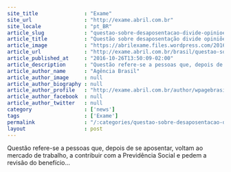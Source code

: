 ```yaml
---
site_title               : "Exame"
site_url                 : "http://exame.abril.com.br"
site_locale              : "pt_BR"
article_slug             : "questao-sobre-desaposentacao-divide-opinioes-de-especialistas"
article_title            : "Questão sobre desaposentação divide opiniões de especialistas"
article_image            : "https://abrilexame.files.wordpress.com/2016/09/size_960_16_9_carteiras_de_trabalho54.jpg?quality=70&strip=all&w=960"
article_url              : "http://exame.abril.com.br/brasil/questao-sobre-desaposentacao-divide-opinioes-de-especialistas/"
article_published_at     : "2016-10-26T13:50:09-02:00"
article_description      : "Questão refere-se a pessoas que, depois de se aposentar, voltam ao mercado de trabalho, a contribuir com a Previdência Social e pedem a revisão do benefício..."
article_author_name      : "Agência Brasil"
article_author_image     : null
article_author_biography : null
article_author_profile   : "http://exame.abril.com.br/author/wpagebrasil/"
article_author_facebook  : null
article_author_twitter   : null
category                 : ['news']
tags                     : ['Exame']
permalink                : "/:categories/questao-sobre-desaposentacao-divide-opinioes-de-especialistas/"
layout                   : post
---
```


Questão refere-se a pessoas que, depois de se aposentar, voltam ao mercado de trabalho, a contribuir com a Previdência Social e pedem a revisão do benefício...
